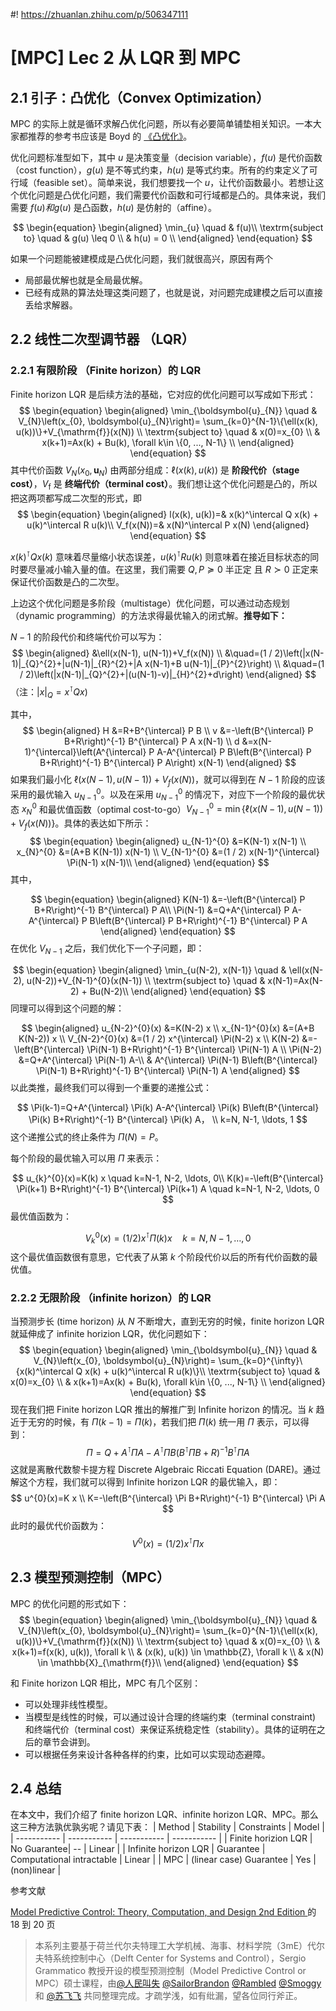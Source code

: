 #! https://zhuanlan.zhihu.com/p/506347111
# [MPC] Lec 2  从 LQR 到 MPC

## 2.1 引子：凸优化（Convex Optimization）

MPC 的实际上就是循环求解凸优化问题，所以有必要简单铺垫相关知识。一本大家都推荐的参考书应该是 Boyd 的 [《凸优化》](https://web.stanford.edu/~boyd/cvxbook/)。

优化问题标准型如下，其中 $u$ 是决策变量（decision variable），$f(u)$ 是代价函数（cost function），$g(u)$ 是不等式约束，$h(u)$ 是等式约束。所有的约束定义了可行域（feasible set）。简单来说，我们想要找一个 $u$，让代价函数最小。若想让这个优化问题是凸优化问题，我们需要代价函数和可行域都是凸的。具体来说，我们需要 $f(u) 和 g(u)$ 是凸函数，$h(u)$ 是仿射的（affine）。

$$
\begin{equation}
\begin{aligned}
\min_{u} \quad & f(u)\\
\textrm{subject to} \quad & g(u) \leq 0 \\
  & h(u) = 0    \\
\end{aligned}
\end{equation}
$$

如果一个问题能被建模成是凸优化问题，我们就很高兴，原因有两个

- 局部最优解也就是全局最优解。
- 已经有成熟的算法处理这类问题了，也就是说，对问题完成建模之后可以直接丢给求解器。

## 2.2 线性二次型调节器 （LQR）

### 2.2.1 有限阶段 （Finite horizon）的 LQR

Finite horizon LQR 是后续方法的基础，它对应的优化问题可以写成如下形式：
$$
\begin{equation}
\begin{aligned}
\min_{\boldsymbol{u}_{N}} \quad & V_{N}\left(x_{0}, \boldsymbol{u}_{N}\right)= \sum_{k=0}^{N-1}\{\ell(x(k), u(k))\}+V_{\mathrm{f}}(x(N)) \\
\textrm{subject to} \quad & x(0)=x_{0} \\
& x(k+1)=Ax(k) + Bu(k), \forall k\in \{0, ..., N-1\} \\
\end{aligned}
\end{equation}
$$
其中代价函数 $V_{N}\left(x_{0}, \boldsymbol{u}_{N}\right)$ 由两部分组成：$\ell(x(k), u(k))$ 是 **阶段代价（stage cost）**，$V_{\mathrm{f}}$ 是 **终端代价（terminal cost）**。我们想让这个优化问题是凸的，所以把这两项都写成二次型的形式，即
$$
\begin{equation}
\begin{aligned}
    l(x(k), u(k))=& x(k)^\intercal Q x(k) + u(k)^\intercal R u(k)\\
    V_f(x(N))=& x(N)^\intercal P x(N)
\end{aligned}
\end{equation}
$$

$x(k)^\intercal Q x(k)$ 意味着尽量缩小状态误差，$u(k)^\intercal R u(k)$ 则意味着在接近目标状态的同时要尽量减小输入量的值。在这里，我们需要 $Q, P\succeq0$ 半正定 且 $R\succ0$ 正定来保证代价函数是凸的二次型。

上边这个优化问题是多阶段（multistage）优化问题，可以通过动态规划（dynamic programming）的方法求得最优输入的闭式解。**推导如下：**

<!-- 在教材 [Model Predictive Control:
Theory, Computation, and Design 2nd Edition ](https://sites.engineering.ucsb.edu/~jbraw/mpc/MPC-book-2nd-edition-3rd-printing.pdf) 的 18 到 20 页有详细的推导。最后我们可以得到： -->

$N-1$ 的阶段代价和终端代价可以写为：
$$
\begin{aligned}
&\ell(x(N-1), u(N-1))+V_f(x(N)) \\
&\quad=(1 / 2)\left(|x(N-1)|_{Q}^{2}+|u(N-1)|_{R}^{2}+|A x(N-1)+B u(N-1)|_{P}^{2}\right) \\
&\quad=(1 / 2)\left(|x(N-1)|_{Q}^{2}+|(u(N-1)-v)|_{H}^{2}+d\right)
\end{aligned}
$$
（注：$|x|_Q = x^\intercal Q x$)

其中，
$$
\begin{aligned}
H &=R+B^{\intercal} P B \\
v &=-\left(B^{\intercal} P B+R\right)^{-1} B^{\intercal} P A x(N-1) \\
d &=x(N-1)^{\intercal}\left(A^{\intercal} P A-A^{\intercal} P B\left(B^{\intercal} P B+R\right)^{-1} B^{\intercal} P A\right) x(N-1)
\end{aligned}
$$
如果我们最小化 $\ell(x(N-1), u(N-1))+V_f(x(N))$，就可以得到在 $N-1$ 阶段的应该采用的最优输入 $u_{N-1}^{0}$。以及在采用 $u_{N-1}^{0}$ 的情况下，对应下一个阶段的最优状态 $x_{N}^{0}$ 和最优值函数（optimal cost-to-go）$V_{N-1}^{0} = \min\{\ell(x(N-1), u(N-1))+V_f(x(N))\}$。具体的表达如下所示：
$$
\begin{equation}
\begin{aligned}
u_{N-1}^{0} &=K(N-1) x(N-1) \\
x_{N}^{0} &=(A+B K(N-1)) x(N-1) \\
V_{N-1}^{0} &=(1 / 2) x(N-1)^{\intercal} \Pi(N-1) x(N-1)\\
\end{aligned}
\end{equation}
$$
其中，

$$
\begin{equation}
\begin{aligned}
K(N-1) &=-\left(B^{\intercal} P B+R\right)^{-1} B^{\intercal} P A\\
\Pi(N-1) &=Q+A^{\intercal} P A-A^{\intercal} P B\left(B^{\intercal} P B+R\right)^{-1} B^{\intercal} P A
\end{aligned}
\end{equation}
$$
在优化 $V_{N-1}$ 之后，我们优化下一个子问题，即：

$$
\begin{equation}
\begin{aligned}
\min_{u(N-2), x(N-1)} \quad & \ell(x(N-2), u(N-2))+V_{N-1}^{0}(x(N-1)) \\
\textrm{subject to} \quad & x(N-1)=Ax(N-2) + Bu(N-2)\\
\end{aligned}
\end{equation}
$$
同理可以得到这个问题的解：

$$
\begin{aligned}
u_{N-2}^{0}(x) &=K(N-2) x \\
x_{N-1}^{0}(x) &=(A+B K(N-2)) x \\
V_{N-2}^{0}(x) &=(1 / 2) x^{\intercal} \Pi(N-2) x \\
K(N-2) &=-\left(B^{\intercal} \Pi(N-1) B+R\right)^{-1} B^{\intercal} \Pi(N-1) A \\
\Pi(N-2) &=Q+A^{\intercal} \Pi(N-1) A-\\
& A^{\intercal} \Pi(N-1) B\left(B^{\intercal} \Pi(N-1) B+R\right)^{-1} B^{\intercal} \Pi(N-1) A
\end{aligned}
$$
以此类推，最终我们可以得到一个重要的递推公式：

$$
\Pi(k-1)=Q+A^{\intercal} \Pi(k) A-A^{\intercal} \Pi(k) B\left(B^{\intercal} \Pi(k) B+R\right)^{-1} B^{\intercal} \Pi(k) A， \\
k=N, N-1, \ldots, 1
$$
这个递推公式的终止条件为 $\Pi(N)=P$。

每个阶段的最优输入可以用 $\Pi$ 来表示：

$$
u_{k}^{0}(x)=K(k) x \quad k=N-1, N-2, \ldots, 0\\
K(k)=-\left(B^{\intercal} \Pi(k+1) B+R\right)^{-1} B^{\intercal} \Pi(k+1) A \quad k=N-1, N-2, \ldots, 0
$$
最优值函数为：

$$
V_{k}^{0}(x)=(1 / 2) x^{\intercal} \Pi(k) x \quad k=N, N-1, \ldots, 0
$$
这个最优值函数很有意思，它代表了从第 $k$ 个阶段代价以后的所有代价函数的最优值。

### 2.2.2 无限阶段 （infinite horizon）的 LQR

当预测步长 (time horizon) 从 $N$ 不断增大，直到无穷的时候，finite horizon LQR 就延伸成了 infinite horizion LQR，优化问题如下：
$$
\begin{equation}
\begin{aligned}
\min_{\boldsymbol{u}_{N}} \quad & V_{N}\left(x_{0}, \boldsymbol{u}_{N}\right)= \sum_{k=0}^{\infty}\{x(k)^\intercal Q x(k) + u(k)^\intercal R u(k)\}\\
\textrm{subject to} \quad & x(0)=x_{0} \\
& x(k+1)=Ax(k) + Bu(k), \forall k\in \{0, ..., N-1\} \\
\end{aligned}
\end{equation}
$$
现在我们把 Finite horizon LQR 推出的解推广到 Infinite horizon 的情况。当 $k$ 趋近于无穷的时候，有 $\Pi(k-1)=\Pi(k)$，若我们把 $\Pi(k)$ 统一用 $\Pi$ 表示，可以得到：
$$
\Pi=Q+A^{\intercal} \Pi A-A^{\intercal} \Pi B\left(B^{\intercal} \Pi B+R\right)^{-1} B^{\intercal} \Pi A
$$
这就是离散代数黎卡提方程 Discrete Algebraic Riccati Equation (DARE)。通过解这个方程，我们就可以得到 Infinite horizon LQR 的最优输入，即：
$$
u^{0}(x)=K x \\
K=-\left(B^{\intercal} \Pi B+R\right)^{-1} B^{\intercal} \Pi A
$$
此时的最优代价函数为：
$$
V^{0}(x)=(1 / 2) x^{\intercal} \Pi x
$$

## 2.3 模型预测控制（MPC）

MPC 的优化问题的形式如下：
$$
\begin{equation}
\begin{aligned}
\min_{\boldsymbol{u}_{N}} \quad & V_{N}\left(x_{0}, \boldsymbol{u}_{N}\right)= \sum_{k=0}^{N-1}\{\ell(x(k), u(k))\}+V_{\mathrm{f}}(x(N)) \\
\textrm{subject to} \quad & x(0)=x_{0} \\
& x(k+1)=f(x(k), u(k)), \forall k \\ & (x(k), u(k)) \in \mathbb{Z}, \forall k \\
& x(N) \in \mathbb{X}_{\mathrm{f}}\\
\end{aligned}
\end{equation}
$$

和 Finite horizon LQR 相比，MPC 有几个区别：

- 可以处理非线性模型。
- 当模型是线性的时候，可以通过设计合理的终端约束（terminal constraint) 和终端代价（terminal cost）来保证系统稳定性（stability）。具体的证明在之后的章节会讲到。
- 可以根据任务来设计各种各样的约束，比如可以实现动态避障。

## 2.4 总结

在本文中，我们介绍了 finite horizon LQR、infinite horizon LQR、MPC。那么这三种方法孰优孰劣呢？请见下表：
| Method | Stability | Constraints | Model |
| ----------- | ----------- | ----------- | ----------- |
| Finite horizion LQR | No Guarantee| -- | Linear |
| Infinite horizon LQR | Guarantee | Computational intractable |  Linear |
| MPC | (linear case) Guarantee | Yes | (non)linear |


参考文献

[Model Predictive Control: Theory, Computation, and Design 2nd Edition ](https://sites.engineering.ucsb.edu/~jbraw/mpc/MPC-book-2nd-edition-3rd-printing.pdf) 的 18 到 20 页

> 本系列主要基于荷兰代尔夫特理工大学机械、海事、材料学院（3mE）代尔夫特系统控制中心（Delft Center for Systems and Control），Sergio Grammatico 教授开设的模型预测控制（Model Predictive Control or MPC）硕士课程，由[@人民叫失](https://www.zhihu.com/people/liu-xian-zhong-22-7) [@SailorBrandon](https://www.zhihu.com/people/han-shao-hang-68) [@Rambled](https://www.zhihu.com/people/rambled) [@Smoggy](https://www.zhihu.com/people/smoggy-28) 和 [@苏飞飞](https://www.zhihu.com/people/eee-28-90) 共同整理完成。才疏学浅，如有纰漏，望各位同行斧正。
